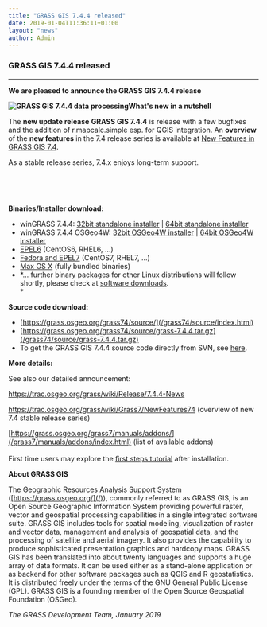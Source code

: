 ```yaml
---
title: "GRASS GIS 7.4.4 released"
date: 2019-01-04T11:36:11+01:00
layout: "news"
author: Admin
---
```


### GRASS GIS 7.4.4 released

------------------------------------------------------------------------

**We are pleased to announce the **GRASS GIS 7.4.4 **release******

**![GRASS GIS 7.4.4 data
processing](/images/news/grass744_screenshot.jpg)What's
new in a nutshell**

The **new update release** **GRASS GIS 7.4.4** is release with a few
bugfixes and the addition of r.mapcalc.simple esp. for QGIS integration.
An **overview** of the **new features** in the 7.4 release series is
available at [New Features in GRASS GIS
7.4](https://trac.osgeo.org/grass/wiki/Grass7/NewFeatures74).

As a stable release series, 7.4.x enjoys long-term support.

 

 

**Binaries/Installer download:**

-   winGRASS 7.4.4: [32bit standalone
    installer](/grass74/binary/mswindows/native/x86/WinGRASS-7.4.4-1-Setup-x86.exe)
    \| [64bit standalone
    installer](/grass74/binary/mswindows/native/x86_64/WinGRASS-7.4.4-1-Setup-x86_64.exe)
-   winGRASS 7.4.4 OSGeo4W: [32bit OSGeo4W
    installer](http://download.osgeo.org/osgeo4w/osgeo4w-setup-x86.exe)
    \| [64bit OSGeo4W
    installer](http://download.osgeo.org/osgeo4w/osgeo4w-setup-x86_64.exe)
-   [EPEL6](https://copr.fedorainfracloud.org/coprs/neteler/grass74_epel6)
    (CentOS6, RHEL6, \...)
-   [Fedora and
    EPEL7](https://copr.fedorainfracloud.org/coprs/neteler/grass74/)
    (CentOS7, RHEL7, \...)
-   [Max OS X](http://grassmac.wikidot.com/downloads) (fully bundled
    binaries)
-   *\... further binary packages for other Linux distributions will
    follow shortly, please check at [software
    downloads](/download/software/index.html#g74x).\
    *

**Source code download:**

-   [https://grass.osgeo.org/grass74/source/](/grass74/source/index.html)
-   [https://grass.osgeo.org/grass74/source/grass-7.4.4.tar.gz](/grass74/source/grass-7.4.4.tar.gz)
-   To get the GRASS GIS 7.4.4 source code directly from SVN, see
    [here](https://trac.osgeo.org/grass/wiki/Release/7.4.4-News#SVNSourceCode).

**More details:**

See also our detailed announcement:


<https://trac.osgeo.org/grass/wiki/Release/7.4.4-News>



<https://trac.osgeo.org/grass/wiki/Grass7/NewFeatures74> (overview of
new 7.4 stable release series)



[https://grass.osgeo.org/grass7/manuals/addons/](/grass7/manuals/addons/index.html)
(list of available addons)\
\
First time users may explore the [first steps
tutorial](/documentation/first-time-users/index.html) after
installation.


**About GRASS GIS**

The Geographic Resources Analysis Support System
([https://grass.osgeo.org/](/)), commonly referred
to as GRASS GIS, is an Open Source Geographic Information System
providing powerful raster, vector and geospatial processing capabilities
in a single integrated software suite. GRASS GIS includes tools for
spatial modeling, visualization of raster and vector data, management
and analysis of geospatial data, and the processing of satellite and
aerial imagery. It also provides the capability to produce sophisticated
presentation graphics and hardcopy maps. GRASS GIS has been translated
into about twenty languages and supports a huge array of data formats.
It can be used either as a stand-alone application or as backend for
other software packages such as QGIS and R geostatistics. It is
distributed freely under the terms of the GNU General Public License
(GPL). GRASS GIS is a founding member of the Open Source Geospatial
Foundation (OSGeo).

*The GRASS Development Team, January 2019*


